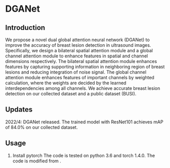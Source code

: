 # DGANet
## Introduction
We propose a novel dual global attention neural network (DGANet) to improve the accuracy of breast lesion detection in ultrasound images. Specifically, we design a bilateral spatial attention module and a global channel attention module to enhance features in spatial and channel dimensions respectively. The bilateral spatial attention module enhances features by capturing supporting information in neighboring region of breast lesions and reducing integration of noise signal. The global channel attention module enhances features of important channels by weighted calculation, where the weights are decided by the learned interdependencies among all channels. We achieve accurate breast lesion detection on our collected dataset and a public dataset (BUSI).
## Updates
2022/4: DGANet released. The trained model with ResNet101 achieves mAP of 84.0% on our collected dataset.
## Usage
1. Install pytorch
   The code is tested on python 3.6 and torch 1.4.0.
   The code is modified from []().

